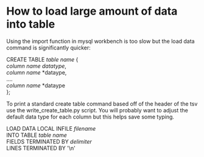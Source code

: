 # How to load large amount of data into table

Using the import function in mysql workbench is too slow but the 
load data command is significantly quicker:             

CREATE TABLE *table name* {          
    *column name* *datatype*,    
    *column name* *dataype,        
    ....                    
    *column name* *dataype                    
};               
                
To print a standard create table command based off of the header of the
tsv use the write_create_table.py script. You will probably want to adjust
the default data type for each column  but this helps save some typing.

LOAD DATA LOCAL INFILE *filename*                   
INTO TABLE *table name*                     
FIELDS TERMINATED BY *delimiter*                       
LINES TERMINATED BY '\n'                      
